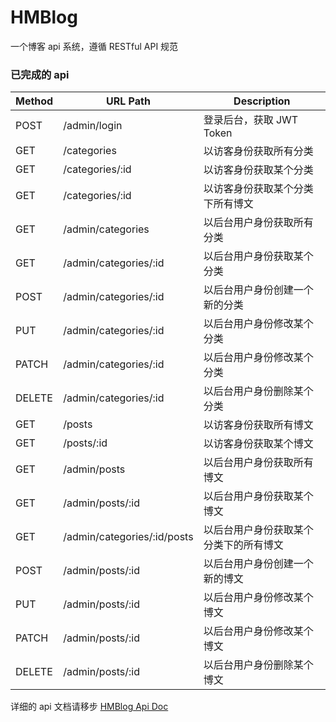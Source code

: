 # HMBlog
一个博客 api 系统，遵循 RESTful API 规范

### 已完成的 api
Method |            URL Path         | Description
------ | --------------------------- | ------------------------
POST   | /admin/login                | 登录后台，获取 JWT Token
GET    | /categories                 | 以访客身份获取所有分类
GET    | /categories/:id             | 以访客身份获取某个分类
GET    | /categories/:id             | 以访客身份获取某个分类下所有博文
GET    | /admin/categories           | 以后台用户身份获取所有分类
GET    | /admin/categories/:id       | 以后台用户身份获取某个分类
POST   | /admin/categories/:id       | 以后台用户身份创建一个新的分类
PUT    | /admin/categories/:id       | 以后台用户身份修改某个分类
PATCH  | /admin/categories/:id       | 以后台用户身份修改某个分类
DELETE | /admin/categories/:id       | 以后台用户身份删除某个分类
GET    | /posts                      | 以访客身份获取所有博文
GET    | /posts/:id                  | 以访客身份获取某个博文
GET    | /admin/posts                | 以后台用户身份获取所有博文
GET    | /admin/posts/:id            | 以后台用户身份获取某个博文
GET    | /admin/categories/:id/posts | 以后台用户身份获取某个分类下的所有博文
POST   | /admin/posts/:id            | 以后台用户身份创建一个新的博文
PUT    | /admin/posts/:id            | 以后台用户身份修改某个博文
PATCH  | /admin/posts/:id            | 以后台用户身份修改某个博文
DELETE | /admin/posts/:id            | 以后台用户身份删除某个博文

详细的 api 文档请移步 [HMBlog Api Doc](https://app.swaggerhub.com/apis-docs/Jaaaaason/hmblog/1.0.0)
